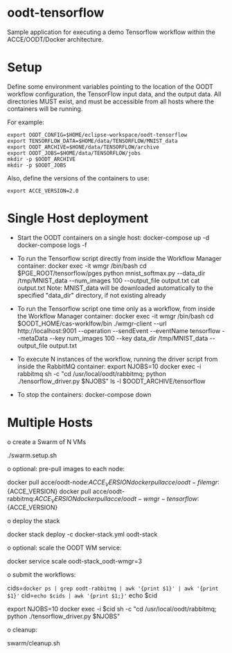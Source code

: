 # oodt-tensorflow

Sample application for executing a demo Tensorflow workflow within the ACCE/OODT/Docker architecture.

# Setup

Define some environment variables pointing to the location of the OODT workflow configuration,
the TensorFlow input data, and the output data. All directories MUST exist, and must be
accessible from all hosts where the containers will be running.

For example:

    export OODT_CONFIG=$HOME/eclipse-workspace/oodt-tensorflow
    export TENSORFLOW_DATA=$HOME/data/TENSORFLOW/MNIST_data
    export OODT_ARCHIVE=$HONE/data/TENSORFLOW/archive
    export OODT_JOBS=$HOME/data/TENSORFLOW/jobs
    mkdir -p $OODT_ARCHIVE
    mkdir -p $OODT_JOBS

Also, define the versions of the containers to use:

    export ACCE_VERSION=2.0

# Single Host deployment

* Start the OODT containers on a single host:
    docker-compose up -d
    docker-compose logs -f

* To run the Tensorflow script directly from inside the Workflow Manager container:
    docker exec -it wmgr /bin/bash
    cd $PGE_ROOT/tensorflow/pges
    python mnist_softmax.py --data_dir /tmp/MNIST_data --num_images 100 --output_file output.txt
    cat output.txt
    Note: MNIST_data will be downloaded automatically to the specified "data_dir" directory, if not existing already

* To run the Tensorflow script one time only as a workflow, from inside the Workflow Manager container:
    docker exec -it wmgr /bin/bash
    cd $OODT_HOME/cas-worklfow/bin
    ./wmgr-client --url http://localhost:9001 --operation --sendEvent --eventName tensorflow --metaData --key num_images 100 --key data_dir /tmp/MNIST_data --output_file output.txt

* To execute N instances of the workflow, running the driver script from inside the RabbitMQ container:
    export NJOBS=10
    docker exec -i rabbitmq sh -c "cd /usr/local/oodt/rabbitmq; python ./tensorflow_driver.py $NJOBS"
    ls -l $OODT_ARCHIVE/tensorflow

* To stop the containers:
    docker-compose down

# Multiple Hosts

o create a Swarm of N VMs

./swarm.setup.sh

o optional: pre-pull images to each node:

docker pull acce/oodt-node:${ACCE_VERSION}
docker pull acce/oodt-filemgr:${ACCE_VERSION}
docker pull acce/oodt-rabbitmq:${ACCE_VERSION}
docker pull acce/oodt-wmgr-tensorflow:${ACCE_VERSION}


o deploy the stack

docker stack deploy -c docker-stack.yml oodt-stack

o optional: scale the OODT WM service:

docker service scale oodt-stack_oodt-wmgr=3

o submit the workflows:

cids=`docker ps | grep oodt-rabbitmq | awk '{print $1}' | awk '{print $1}'`
cid=`echo $cids | awk '{print $1;}'`
echo $cid

export NJOBS=10
docker exec -i $cid sh -c "cd /usr/local/oodt/rabbitmq; python ./tensorflow_driver.py $NJOBS"



o cleanup:

swarm/cleanup.sh
